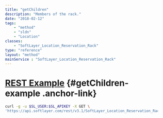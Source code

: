 ```yaml
---
title: "getChildren"
description: "Members of the rack."
date: "2018-02-12"
tags:
    - "method"
    - "sldn"
    - "Location"
classes:
    - "SoftLayer_Location_Reservation_Rack"
type: "reference"
layout: "method"
mainService : "SoftLayer_Location_Reservation_Rack"
---
```


# [REST Example](#getChildren-example) <a href="/article/rest/"><i class="fas fa-question"></i></a> {#getChildren-example .anchor-link} 
```bash
curl -g -u $SL_USER:$SL_APIKEY -X GET \
'https://api.softlayer.com/rest/v3.1/SoftLayer_Location_Reservation_Rack/{SoftLayer_Location_Reservation_RackID}/getChildren'
```
